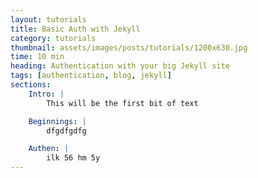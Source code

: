 ```yaml
---
layout: tutorials
title: Basic Auth with Jekyll
category: tutorials
thumbnail: assets/images/posts/tutorials/1200x630.jpg
time: 10 min
heading: Authentication with your big Jekyll site
tags: [authentication, blog, jekyll]
sections:
    Intro: |
        This will be the first bit of text

    Beginnings: |
        dfgdfgdfg

    Authen: |
        ilk 56 hm 5y
---
```

